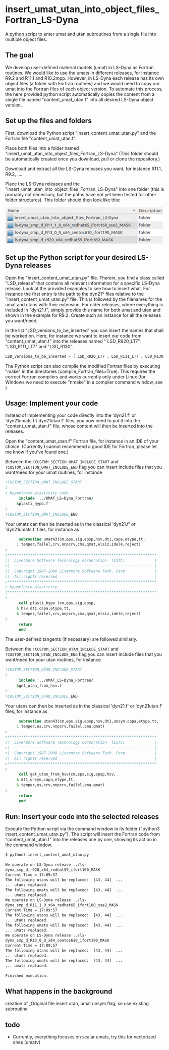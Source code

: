 # insert_umat_utan_into_object_files_Fortran_LS-Dyna
A python script to enter umat and utan subroutines from a single file into multiple object files.

## The goal
We develop user-defined material models (umat) in LS-Dyna as Fortran routines. We would like to use the umats in different releases, for instance R9.2 and R11.1 and R10.2mpp. However, in LS-Dyna each release has its own object files (a folder with Fortran routines) and we would need to copy our umat into the Fortran files of each object version. To automate this process, the here provided python script automatically copies the content from a single file named "content_umat_utan.f" into all desired LS-Dyna object version.


## Set up the files and folders
First, download the Python script "insert_content_umat_utan.py" and the Fortran file "content_umat_utan.f".

Place both files into a folder named "insert_umat_utan_into_object_files_Fortran_LS-Dyna" (This folder should be automatically created once you download, pull or clone the repository.)

Download and extract all the LS-Dyna releases you want, for instance R11.1, R9.2, ....

Place the LS-Dyna releases and the "insert_umat_utan_into_object_files_Fortran_LS-Dyna" into one folder (this is probably not necessary, but the paths have not yet been tested for other folder structures). This folder should then look like this:

<img src="https://github.com/jfriedlein/insert_umat_utan_into_object_files_Fortran_LS-Dyna/blob/main/folder%20setup.png" width="500">

## Set up the Python script for your desired LS-Dyna releases
Open the "insert_content_umat_utan.py" file. Therein, you find a class called "LSD_release" that contains all relevant information for a specific LS-Dyna release. Look at the provided examples to see how to insert what. For instance the first entry is the path to the dyn21* files relative to the "insert_content_umat_utan.py" file. This is followed by the filenames for the umat and utans with their extension. For older releases, where everything is included in "dyn21.f", simply provide this name for both umat and utan and shown in the example for R9.2. Create such an instance for all the releases you want/need.

In the list "LSD_versions_to_be_inserted" you can insert the names that shall be worked on. Here, for instance we want to insert our code from "content_umat_utan.f" into the releases named " LSD_R920_LT7", "LSD_R111_LT7" and "LSD_R130".

```python
LSD_versions_to_be_inserted = [ LSD_R920_LT7 , LSD_R111_LT7 , LSD_R130 ]
```

The Python script can also compile the modified Fortran files by executing "make" in the directories (compile_Fortran_files=True). This requires the correct Fortran compilers and works currently only under Linux (for Windows we need to execute "nmake" in a compiler command window, see []())


## Usage: Implement your code
Instead of implementing your code directly into the 'dyn21.f' or 'dyn21umats.f'/'dyn21utan.f' files, you now need to put it into the "content_umat_utan.f" file, whose content will then be inserted into the releases.

Open the "content_umat_utan.f" Fortran file, for instance in an IDE of your choice. (Currently I cannot recommend a good IDE for Fortran, please let me know if you've found one.)

Between the `!CUSTOM_SECTION_UMAT_INCLUDE_START` and `!CUSTOM_SECTION_UMAT_INCLUDE_END` flag you can insert include files that you want/need for your umat routines, for instance

```fortran
!CUSTOM_SECTION_UMAT_INCLUDE_START
c
c hypoelasto-plasticity code
      include '../UMAT_LS-Dyna_Fortran/
     &plasti_hypo.f'
c
!CUSTOM_SECTION_UMAT_INCLUDE_END
```

Your umats can then be inserted as in the classical 'dyn21.f' or 'dyn21umats.f' files, for instance as

```fortran
      subroutine umat43(cm,eps,sig,epsp,hsv,dt1,capa,etype,tt,
     1 temper,failel,crv,nnpcrv,cma,qmat,elsiz,idele,reject)
c
c******************************************************************
c|  Livermore Software Technology Corporation  (LSTC)             |
c|  ------------------------------------------------------------  |
c|  Copyright 1987-2008 Livermore Software Tech. Corp             |
c|  All rights reserved                                           |
c******************************************************************
c hypoelasto-plasticity
c******************************************************************
c
      call plasti_hypo (cm,eps,sig,epsp,
     & hsv,dt1,capa,etype,tt,
     & temper,failel,crv,nnpcrv,cma,qmat,elsiz,idele,reject)
c
      return
      end
```

The user-defined tangents (if necessary) are followed similarly.

Between the `!CUSTOM_SECTION_UTAN_INCLUDE_START` and `!CUSTOM_SECTION_UTAN_INCLUDE_END` flag you can insert include files that you want/need for your utan routines, for instance

```fortran
!CUSTOM_SECTION_UTAN_INCLUDE_START
c
      include '../UMAT_LS-Dyna_Fortran/
     &get_utan_from_hsv.f'
c
!CUSTOM_SECTION_UTAN_INCLUDE_END
```

Your utans can then be inserted as in the classical 'dyn21.f' or 'dyn21utan.f' files, for instance as

```fortran
      subroutine utan43(cm,eps,sig,epsp,hsv,dt1,unsym,capa,etype,tt,
     1 temper,es,crv,nnpcrv,failel,cma,qmat)
c
c******************************************************************
c|  Livermore Software Technology Corporation  (LSTC)             |
c|  ------------------------------------------------------------  |
c|  Copyright 1987-2008 Livermore Software Tech. Corp             |
c|  All rights reserved                                           |
c******************************************************************
c
      call get_utan_from_hsv(cm,eps,sig,epsp,hsv,
     & dt1,unsym,capa,etype,tt,
     & temper,es,crv,nnpcrv,failel,cma,qmat)
c
      return
      end
```

## Run: Insert your code into the selected releases
Execute the Python script via the command window in its folder ("python3 insert_content_umat_utan.py"). The script will insert the Fortran code from "content_umat_utan.f" into the releases one by one, showing its action in the command window.

```shell
$ python3 insert_content_umat_utan.py 

We operate on LS-Dyna release ../ls-dyna_smp_d_r920_x64_redhat59_ifort160_MASK
Current Time = 17:09:57
The following utans will be replaced:  [43, 44]  ...
... utans replaced.
The following umats will be replaced:  [43, 44]  ...
... umats replaced.
We operate on LS-Dyna release ../ls-dyna_smp_d_R11_1_0_x64_redhat65_ifort160_sse2_MASK
Current Time = 17:09:57
The following utans will be replaced:  [43, 44]  ...
... utans replaced.
The following umats will be replaced:  [43, 44]  ...
... umats replaced.
We operate on LS-Dyna release ../ls-dyna_smp_d_R13_0_0_x64_centos610_ifort190_MASK
Current Time = 17:09:57
The following utans will be replaced:  [43, 44]  ...
... utans replaced.
The following umats will be replaced:  [43, 44]  ...
... umats replaced.

Finished execution.

```

## What happens in the background

creation of _Original file
insert utan, umat
unsym flag, so use existing subroutine

## todo
- Currently, everything focuses on scalar umats, try this for vectorized ones (umatv)
